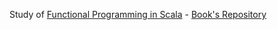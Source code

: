 Study of [Functional Programming in Scala](https://www.amazon.com/Functional-Programming-Scala-Paul-Chiusano/dp/1617290653) - [Book's Repository](https://github.com/fpinscala/fpinscala)
